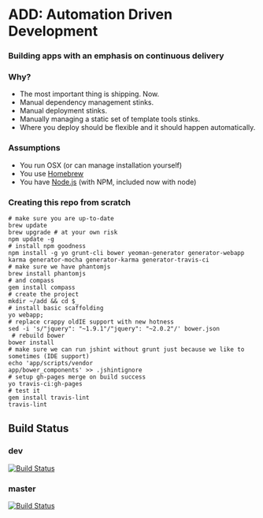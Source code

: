 # ADD: Automation Driven Development
### Building apps with an emphasis on continuous delivery

### Why?

* The most important thing is shipping. Now.
* Manual dependency management stinks.
* Manual deployment stinks.
* Manually managing a static set of template tools stinks.
* Where you deploy should be flexible and it should happen automatically.

### Assumptions

* You run OSX (or can manage installation yourself)
* You use [Homebrew](http://mxcl.github.io/homebrew/)
* You have [Node.js](http://nodejs.org/) (with NPM, included now with node)

### Creating this repo from scratch
    # make sure you are up-to-date
    brew update
    brew upgrade # at your own risk
    npm update -g
    # install npm goodness
    npm install -g yo grunt-cli bower yeoman-generator generator-webapp karma generator-mocha generator-karma generator-travis-ci
    # make sure we have phantomjs
    brew install phantomjs
    # and compass
    gem install compass
    # create the project
    mkdir ~/add && cd $_
    # install basic scaffolding
    yo webapp;
    # replace crappy oldIE support with new hotness
    sed -i 's/"jquery": "~1.9.1"/"jquery": "~2.0.2"/' bower.json
     # rebuild bower
    bower install
    # make sure we can run jshint without grunt just because we like to sometimes (IDE support)
    echo 'app/scripts/vendor
    app/bower_components' >> .jshintignore
    # setup gh-pages merge on build success
    yo travis-ci:gh-pages
    # test it
    gem install travis-lint
    travis-lint

## Build Status

### dev 
[![Build Status](https://travis-ci.org/atomantic/add.png?branch=dev)](https://travis-ci.org/atomantic/add)

### master 
[![Build Status](https://travis-ci.org/atomantic/add.png?branch=master)](https://travis-ci.org/atomantic/add)
